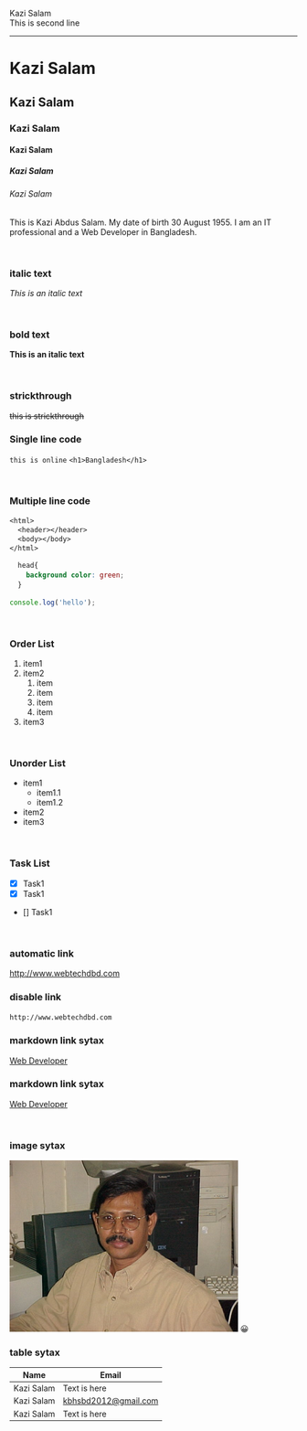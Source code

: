<!--markdown tutorial-->

Kazi Salam <br/> This is second line

---

# Kazi Salam

## Kazi Salam

### Kazi Salam

#### Kazi Salam

##### Kazi Salam

###### Kazi Salam

<p>This is Kazi Abdus Salam. My date of birth 30 August 1955. I am an IT professional and a Web Developer in Bangladesh.</p>

<br/>

### italic text

_This is an italic text_

<br/>

### bold text

**This is an italic text**

<br/>

### strickthrough

~~this is strickthrough~~

### Single line code

`this is online` `<h1>Bangladesh</h1>`

<br/>

### Multiple line code

```
<html>
  <header></header>
  <body></body>
</html>
```

```css
  head{
    background color: green;
  }
```

```javascript
console.log('hello');
```

<br/>

### Order List

1. item1
1. item2
   1. item
   1. item
   1. item
   1. item
1. item3

<br/>

### Unorder List

- item1
  - item1.1
  - item1.2
- item2
- item3

<br/>

### Task List

- [x] Task1
- [x] Task1
- [] Task1

<br/>

### automatic link

http://www.webtechdbd.com

### disable link

`http://www.webtechdbd.com`

### markdown link sytax

[Web Developer](http://www.webtechdbd.com)

### markdown link sytax

[Web Developer][websitelink]

<br/>

### image sytax

<!-- ![profile](./images/salam1.jpg) -->
<img src="./images/salam1.jpg" width="400" title="profile image"/>
😀

<br/>

### table sytax

| Name       | Email                |
| ---------- | -------------------- |
| Kazi Salam | Text is here         |
| Kazi Salam | kbhsbd2012@gmail.com |
| Kazi Salam | Text is here         |

<!-- all link is here -->

[websitelink]: http://www.webtechdbd.com
